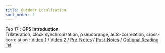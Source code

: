 ```yaml
---
title: Outdoor Localization
sort_order: 3
---
```


Feb 17
: **GPS introduction** <br> Trilateration, clock synchronization, pseudorange, auto-correlation, cross-correlation
  : [Video 1](#) / [Video 2](#) / [Pre-Notes](#) / [Post-Notes](#) / [Optional Reading list](#)
<!-- : **Optional**{: .label .label-green } [Reading list](#) -->
